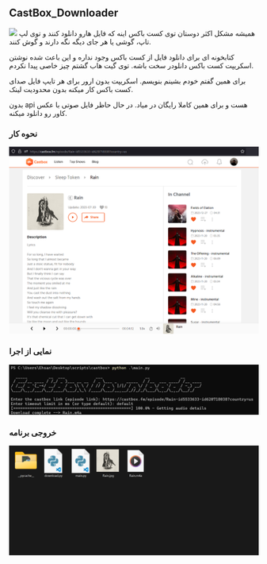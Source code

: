 ## CastBox_Downloader

![](https://m.media-amazon.com/images/I/813zlLJp3rL.jpg)
همیشه مشکل اکثر دوستان توی کست باکس اینه که فایل هارو دانلود کنند و توی لپ تاپ، گوشی یا هر جای دیگه نگه دارند و گوش کنند.

کتابخونه ای برای دانلود فایل از کست باکس وجود نداره و این باعث شده نوشتن اسکریپت کست باکس دانلودر سخت باشه. توی گیت هاب گشتم چیز خاصی پیدا نکردم.

برای همین گفتم خودم بشینم بنویسم. اسکریپت بدون ارور برای هر تایپ فایل صدای کست باکس کار میکنه بدون محدودیت لینک.

بدون api هست و برای همین کاملا رایگان در میاد. در حال حاظر فایل صوتی با عکس کاور رو دانلود میکنه.

### نحوه کار
![](assets/z2.png)

### نمایی از اجرا
![](assets/z3.jpg)

### خروجی برنامه
![](assets/z1.png)
